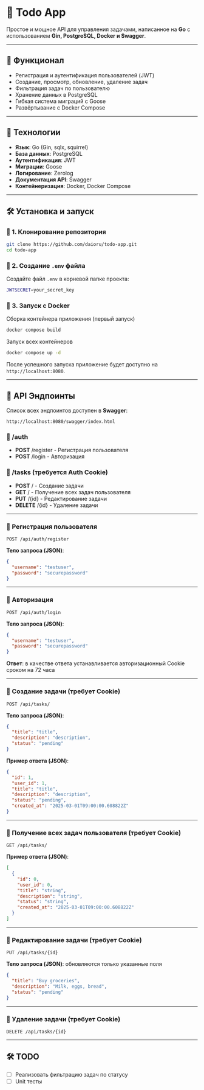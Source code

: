 # 📝 Todo App

Простое и мощное API для управления задачами, написанное на **Go** с использованием **Gin, PostgreSQL, Docker и Swagger**.

---

## 🚀 Функционал

- Регистрация и аутентификация пользователей (JWT)
- Создание, просмотр, обновление, удаление задач
- Фильтрация задач по пользователю
- Хранение данных в PostgreSQL
- Гибкая система миграций с Goose
- Развёртывание с Docker Compose

---

## 🏰 Технологии

- **Язык**: Go (Gin, sqlx, squirrel)
- **База данных**: PostgreSQL
- **Аутентификация**: JWT
- **Миграции**: Goose
- **Логирование**: Zerolog
- **Документация API**: Swagger
- **Контейнеризация**: Docker, Docker Compose

---

## 🛠 Установка и запуск

### 🔹 1. Клонирование репозитория
```sh
git clone https://github.com/daioru/todo-app.git
cd todo-app
```

### 🔹 2. Создание `.env` файла  
Создайте файл `.env` в корневой папке проекта:
```sh
JWTSECRET=your_secret_key
```

### 🔹 3. Запуск с Docker
Сборка контейнера приложения (первый запуск)
```sh
docker compose build
```

Запуск всех контейнеров
```sh
docker compose up -d
```

После успешного запуска приложение будет доступно на `http://localhost:8080`.

---

## 📌 API Эндпоинты
Список всех эндпоинтов доступен в **Swagger**:
```
http://localhost:8080/swagger/index.html
```
### 🔸 /auth
- **POST** /register - Регистрация пользователя
- **POST** /login - Авторизация

### 🔸 /tasks (требуется Auth Cookie)
- **POST** / - Создание задачи
- **GET** / - Получение всех задач пользователя
- **PUT** /{id} - Редактирование задачи
- **DELETE** /{id} - Удаление задачи

---

### 🔹 Регистрация пользователя
```http
POST /api/auth/register
```
**Тело запроса (JSON)**:
```json
{
  "username": "testuser",
  "password": "securepassword"
}
```
---

### 🔹 Авторизация
```http
POST /api/auth/login
```
**Тело запроса (JSON)**:
```json
{
  "username": "testuser",
  "password": "securepassword"
}
```
**Ответ**:
в качестве ответа устанавливается авторизационный Cookie сроком на 72 часа

---

### 🔹 Создание задачи (требует Cookie)
```http
POST /api/tasks/
```
**Тело запроса (JSON)**:
```json
{
  "title": "title",
  "description": "description",
  "status": "pending"
}
```

**Пример ответа (JSON)**:
```json
{
  "id": 1,
  "user_id": 1,
  "title": "title",
  "description": "description",
  "status": "pending",
  "created_at": "2025-03-01T09:00:00.608822Z"
}
```

---

### 🔹 Получение всех задач пользователя (требует Cookie)
```http
GET /api/tasks/
```

**Пример ответа (JSON)**:
```json
[
  {
    "id": 0,
    "user_id": 0,
    "title": "string",
    "description": "string",
    "status": "string",
    "created_at": "2025-03-01T09:00:00.608822Z"
  }
]
```

---

### 🔹 Редактирование задачи (требует Cookie)
```http
PUT /api/tasks/{id}
```
**Тело запроса (JSON)**:
обновляются только указанные поля

```json
{
  "title": "Buy groceries",
  "description": "Milk, eggs, bread",
  "status": "pending"
}
```

---

### 🔹 Удаление задачи (требует Cookie)
```http
DELETE /api/tasks/{id}
```

---

## 🛠 TODO

- [ ] Реализовать фильтрацию задач по статусу
- [ ] Unit тесты